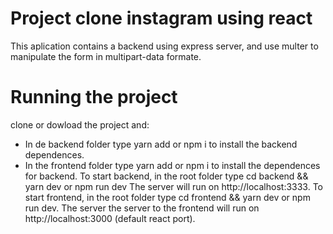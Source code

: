 # Project clone instagram using react 

This aplication contains a backend using express server, and use multer to manipulate the form in multipart-data formate.

# Running the project
clone or dowload the project and: 
* In de backend folder type yarn add or npm i to install the backend dependences.
* In the frontend folder type yarn add or npm i to install the dependences for backend.
To start backend, in the root folder type cd backend && yarn dev or npm run dev
The server will run on     http://localhost:3333.
To start frontend, in the root folder type cd frontend && yarn dev or npm run dev.
The server the server to the frontend will run on    http://localhost:3000 (default react port).
